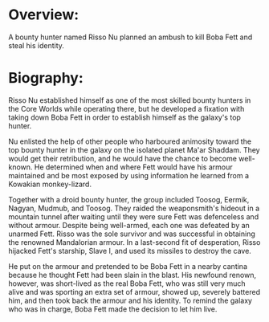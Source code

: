 # Overview:
A bounty hunter named Risso Nu planned an ambush to kill Boba Fett and steal his identity.

# Biography:
Risso Nu established himself as one of the most skilled bounty hunters in the Core Worlds while operating there, but he developed a fixation with taking down Boba Fett in order to establish himself as the galaxy's top hunter.


Nu enlisted the help of other people who harboured animosity toward the top bounty hunter in the galaxy on the isolated planet Ma'ar Shaddam.
They would get their retribution, and he would have the chance to become well-known.
He determined when and where Fett would have his armour maintained and be most exposed by using information he learned from a Kowakian monkey-lizard.


Together with a droid bounty hunter, the group included Toosog, Eermik, Nagyan, Mudmub, and Toosog.
They raided the weaponsmith's hideout in a mountain tunnel after waiting until they were sure Fett was defenceless and without armour.
Despite being well-armed, each one was defeated by an unarmed Fett.
Risso was the sole survivor and was successful in obtaining the renowned Mandalorian armour.
In a last-second fit of desperation, Risso hijacked Fett's starship, Slave I, and used its missiles to destroy the cave.


He put on the armour and pretended to be Boba Fett in a nearby cantina because he thought Fett had been slain in the blast.
His newfound renown, however, was short-lived as the real Boba Fett, who was still very much alive and was sporting an extra set of armour, showed up, severely battered him, and then took back the armour and his identity.
To remind the galaxy who was in charge, Boba Fett made the decision to let him live.